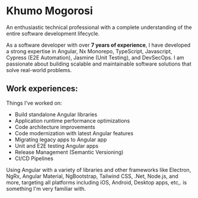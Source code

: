# Khumo Mogorosi

An enthusiastic technical professional with a complete understanding of the entire software development lifecycle.

As a software developer with over **7 years of experience**, I have developed a strong expertise in Angular, Nx Monorepo, TypeScript, Javascript, Cypress (E2E Automation), Jasmine (Unit Testing), and DevSecOps. I am passionate about building scalable and maintainable software solutions that solve real-world problems.

## Work experiences:

Things I've worked on:

- Build standalone Angular libraries
- Application runtime performance optimizations
- Code architecture improvements
- Code modernization with latest Angular features
- Migrating legacy apps to Angular app
- Unit and E2E testing Angular apps
- Release Management (Semantic Versioning)
- CI/CD Pipelines

Using Angular with a variety of libraries and other frameworks like Electron, NgRx, Angular Material, NgBootstrap, Tailwind CSS, .Net, Node.js, and more, targeting all platforms including iOS, Android, Desktop apps, etc,. is something I'm very familiar with.
